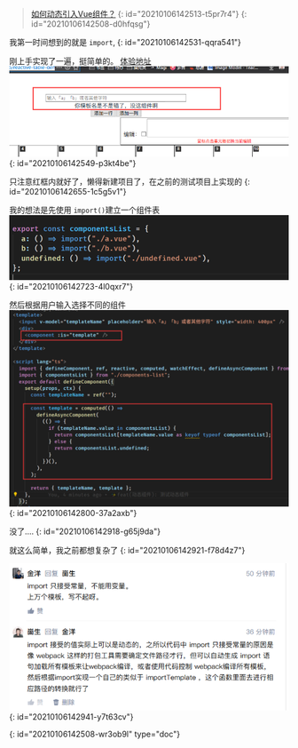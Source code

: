 > [如何动态引入Vue组件？](https://www.zhihu.com/question/437966971)
> {: id="20210106142513-t5pr7r4"}
{: id="20210106142508-d0hfqsg"}

我第一时间想到的就是 `import`,
{: id="20210106142531-qqra541"}

刚上手实现了一遍，挺简单的。 [体验地址](https://2234839.github.io/vue-demo/)![image.png](assets/20210106142656-zqcgr3y-image.png)
{: id="20210106142549-p3kt4be"}

只注意红框内就好了，懒得新建项目了，在之前的测试项目上实现的
{: id="20210106142655-1c5g5v1"}

我的想法是先使用 `import()`建立一个组件表 ![image.png](assets/20210106142758-4w9jf5t-image.png)
{: id="20210106142723-4l0qxr7"}

然后根据用户输入选择不同的组件 ![image.png](assets/20210106142916-8qi5eiv-image.png)
{: id="20210106142800-37a2axb"}

没了....
{: id="20210106142918-g65j9da"}

就这么简单，我之前都想复杂了
{: id="20210106142921-f78d4z7"}

![image.png](assets/20210106142941-2sr62c1-image.png)
{: id="20210106142941-y7t63cv"}


{: id="20210106142508-wr3ob9l" type="doc"}
